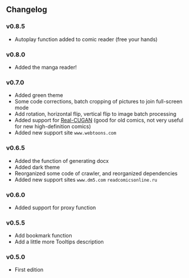 ## Changelog

### v0.8.5

- Autoplay function added to comic reader (free your hands)

### v0.8.0

- Added the manga reader!

### v0.7.0

- Added green theme
- Some code corrections, batch cropping of pictures to join full-screen mode
- Add rotation, horizontal flip, vertical flip to image batch processing
- Added support for [Real-CUGAN](https://github.com/nihui/realcugan-ncnn-vulkan) (good for old comics, not very useful for new high-definition comics)
- Added new support site `www.webtoons.com`

### v0.6.5

- Added the function of generating docx
- Added dark theme
- Reorganized some code of crawler, and reorganized dependencies
- Added new support sites `www.dm5.com` `readcomicsonline.ru`

### v0.6.0

- Added support for proxy function

### v0.5.5

- Add bookmark function
- Add a little more Tooltips description

### v0.5.0

- First edition